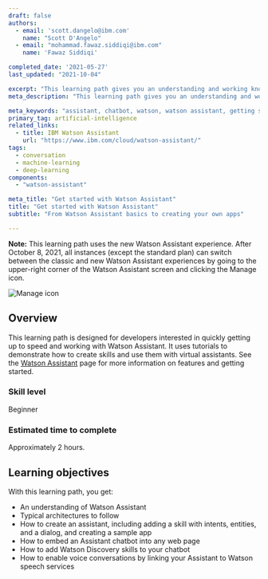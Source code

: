 ```yaml
---
draft: false
authors:
  - email: 'scott.dangelo@ibm.com'
    name: "Scott D'Angelo"
  - email: "mohammad.fawaz.siddiqi@ibm.com"
    name: 'Fawaz Siddiqi'

completed_date: '2021-05-27'
last_updated: "2021-10-04"

excerpt: "This learning path gives you an understanding and working knowledge of Watson Assistant. It explains the basics of the service and guides you through creating your own apps."
meta_description: "This learning path gives you an understanding and working knowledge of Watson Assistant. It explains the basics of the service and guides you through creating your own apps."

meta_keywords: "assistant, chatbot, watson, watson assistant, getting started, learning path, beginner"
primary_tag: artificial-intelligence
related_links:
  - title: IBM Watson Assistant
    url: "https://www.ibm.com/cloud/watson-assistant/"
tags:
  - conversation
  - machine-learning
  - deep-learning
components:
  - "watson-assistant"

meta_title: "Get started with Watson Assistant"
title: "Get started with Watson Assistant"
subtitle: "From Watson Assistant basics to creating your own apps"

---
```


**Note:** This learning path uses the new Watson Assistant experience. After October 8, 2021, all instances (except the standard plan) can switch between the classic and new Watson Assistant experiences by going to the upper-right corner of the Watson Assistant screen and clicking the Manage icon.

![Manage icon](images/manage-icon.png)

## Overview

This learning path is designed for developers interested in quickly getting up to speed and working with Watson Assistant. It uses tutorials to demonstrate how to create skills and use them with virtual assistants. See the <a href="https://www.ibm.com/cloud/watson-assistant/" target="_blank" rel="noopener noreferrer">Watson Assistant</a> page for more information on features and getting started.

### Skill level

Beginner

### Estimated time to complete

Approximately 2 hours.

## Learning objectives

With this learning path, you get:

* An understanding of Watson Assistant
* Typical architectures to follow
* How to create an assistant, including adding a skill with intents, entities, and a dialog, and creating a sample app
* How to embed an Assistant chatbot into any web page
* How to add Watson Discovery skills to your chatbot
* How to enable voice conversations by linking your Assistant to Watson speech services
